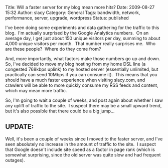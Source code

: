 Title: Will a faster server for my blog mean more hits?
Date: 2009-08-27 15:32
Author: slacy
Category: General
Tags: bandwidth, network, performance, server, upgrade, wordpress
Status: published

I've been doing some experiments and data gathering for the traffic to
this blog.  I'm actually surprised by the Google Analytics numbers.  On
an average day, I get just about 150 unique visitors per day, summing to
about 4,000 unique visitors per month.  That number really surprises
me.  Who are these people?  Where do they come from?

And, more importantly, what factors make those numbers go up and down. 
So, I've decided to move my blog hosting from my home DSL line (a
congested 768kbps uplink) to my hosted server (essentially unlimited,
but practically can send 10Mbps if you can consume it).  This means that
you should have a much faster experience when visiting slacy.com, and
crawlers will be able to more quickly consume my RSS feeds and content,
which may mean more traffic.

So, I'm going to wait a couple of weeks, and post again about whether I
saw any uplift of traffic to the site.  I suspect there may be a small
upward trend, but it's also possible that there could be a big jump...

UPDATE:
-------

Well, it's been a couple of weeks since I moved to the faster server,
and I've seen absolutely no increase in the amount of traffic to the
site.  I suspect that Google doesn't include site speed as a factor in
page rank (which is somewhat surprising, since the old server was quite
slow and had frequent outages).
